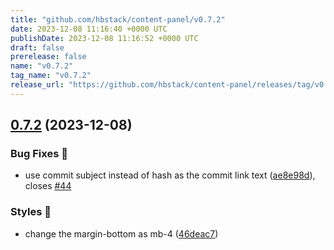 ```yaml
---
title: "github.com/hbstack/content-panel/v0.7.2"
date: 2023-12-08 11:16:40 +0000 UTC
publishDate: 2023-12-08 11:16:52 +0000 UTC
draft: false
prerelease: false
name: "v0.7.2"
tag_name: "v0.7.2"
release_url: "https://github.com/hbstack/content-panel/releases/tag/v0.7.2"
---
```


## [0.7.2](https://github.com/hbstack/content-panel/compare/v0.7.1...v0.7.2) (2023-12-08)


### Bug Fixes 🐞

* use commit subject instead of hash as the commit link text ([ae8e98d](https://github.com/hbstack/content-panel/commit/ae8e98d3d28f23e3c754306e175dba26b6310b9d)), closes [#44](https://github.com/hbstack/content-panel/issues/44)


### Styles 🎨

* change the margin-bottom as mb-4 ([46deac7](https://github.com/hbstack/content-panel/commit/46deac7a0f48c3b6af349aeedcf08c3ee9adb78c))
